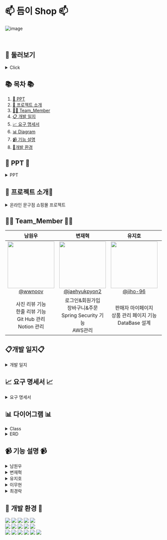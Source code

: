 #  📫 듬이 Shop 📫



<!--![256컬러](https://github.com/NovTeamProject/Team_Project/assets/145524959/3298851f-7534-4304-99b3-55106605b887)-->


<div>

![image](https://github.com/jiho-96/spring_project/assets/145963790/0421464a-0c62-465d-8a14-9c5ffb2f6aa0)
</div>

<br>

## 📖 둘러보기

<details><summary>Click</summary> 
<br/>
 
<details><summary>로그인</summary>
 <br/>
 
![image](https://github.com/jiho-96/spring_project/assets/145963790/4794bdec-1589-45a9-a60c-cfbcd0af75b7)
</details>

<details><summary>상품등록</summary>
 <br/>
 
![image](https://github.com/jiho-96/spring_project/assets/145963790/76acfb5d-9302-4d32-a0c5-264978705d04)
</details>

<details><summary>상품페이지</summary>
 <br/>
 
![image](https://github.com/jiho-96/spring_project/assets/145963790/55723652-f8be-457c-bb61-2ff7f251f492)
</details>

<details><summary>판매자 마이페이지</summary>
 <br/>
 
![image](https://github.com/jiho-96/spring_project/assets/145963790/5182121c-628b-4aab-8186-0210ef10a26b)
</details>

<details><summary>판매상품관리 페이지</summary>
 <br/>
 
![image](https://github.com/jiho-96/spring_project/assets/145963790/f4f7f849-e2fc-400c-b66d-9cf2ce9ce64b)
</details>


<details><summary>판매관리 페이지</summary>
 <br/>
 
![image](https://github.com/jiho-96/spring_project/assets/145963790/fce5ecbb-5e7b-49ba-ae74-c034b15aa005)
</details>

<details><summary>관리자 공지사항</summary>
 <br/>
 
![image](https://github.com/jiho-96/spring_project/assets/145963790/15184102-8433-4523-8f92-49360ce4af7c)
</details>

<details><summary>관리자 페이지</summary>
 <br/>
 
![image](https://github.com/jiho-96/spring_project/assets/145963790/981a7ae1-53d1-4792-b348-2d89957cc9f7)
</details>

<details><summary>장바구니</summary>
 <br/>
 
![image](https://github.com/jiho-96/spring_project/assets/145963790/26452f57-0cd6-43c2-b75f-2f4c04beba5e)
</details>

<details><summary>리뷰작성</summary>
 <br/>
 
![image](https://github.com/jiho-96/spring_project/assets/145963790/ab48a826-9455-4775-a50b-bfd49f96bfc9) 
</details>

</details>

## 📚 목차 📚

01. [📂 PPT](#-PPT-)
02. [📖 프로젝트 소개](#-프로젝트-소개)
03. [🙋‍♀️ Team_Member](#%EF%B8%8F-team_member-%EF%B8%8F)
04. [📋 개발 일지](#개발-일지)
05. [📈  요구 명세서](#-요구-명세서-)
06. [📊 Diagram](#-다이어그램-)
07. [📹 기능 설명](#-기능-설명-)
08. [🔨개발 환경](#-개발-환경-)


## 📂 PPT 📂
<details><summary>PPT</summary>      

[<img src="https://github.com/DeumE-Shop/DeumE-Shop/assets/145524959/8356b741-de29-408a-8ef5-ead43fa5cf31" width="200px" height="200px">](https://www.canva.com/design/DAF6GN9LCiM/cuiRsAhDyBvKBWDXnjZ48g/view?utm_content=DAF6GN9LCiM&utm_campaign=designshare&utm_medium=link&utm_source=editor)
<br> 👆👆👆👆👆👆👆👆👆

</details>

## 📖 프로젝트 소개📖
<details><summary>온라인 문구점 쇼핑몰 프로젝트</summary>
<br>
 
### 개요
 
고객들에게 편리하고 학습에 필요한 문구 및  다양한제품을 판매하는 온라인 쇼핑몰을 구축하는 것입니다. <br/>
이를 통해 고객들은 집에서 편하게 쇼핑을 즐길 수 있으며, 다양한 제품을 필요로 하는 구매자와 제품을 파는 판매자가 쇼핑몰을 이용 합니다.

### 시장조사
 
- 경쟁사: 천재쇼핑몰,모닝글로리,문구랜드,알파
- 차별화 포인트: 관리자가 판매를 하는 것이 아니라 이용자가 판매자로 가입하여 판매를 합니다. (인증필요)

### 핵심 기능

- 회원가입 및 로그인 기능
- 제품 목록 및 상세페이지 표시
- 장바구니 및 주문 기능
- 리뷰 및 평점 기능
- 판매 실적 그래프 시각화

</details>



## 🙋‍♀️ Team_Member 🙋‍♀️

<div>

| **남원우** | **변재혁** | **유지호** | **이무현** | **최경락** | 
| :------: |  :------: | :------: | :------: | :------: | 
| [<img src="https://avatars.githubusercontent.com/u/145524959?v=4" height=150 width=150> <br/> @wwnoov](https://github.com/wwnoov) |[<img src="https://avatars.githubusercontent.com/u/145942491?v=4" height=150 width=150> <br/> @jaehyukpyon2](https://github.com/jaehyukpyon2)|[<img src="https://avatars.githubusercontent.com/u/145963790?v=4" height=150 width=150> <br/> @jiho-96](https://github.com/jiho-96)|[<img src="https://avatars.githubusercontent.com/u/145963633?v=4" height=150 width=150> <br/> @LMH9999](https://github.com/LMH9999)| [<img src="https://avatars.githubusercontent.com/u/140072536?v=4" height=150 width=150> <br/> @raknrak](https://github.com/raknrak) |
| 사진 리뷰 기능 <br>한줄 리뷰 기능<br>Git Hub 관리 <br>Notion 관리 |로그인&회원가입  <br> 장바구니&주문  <br> Spring Security 기능 <br> AWS관리 |  판매자 마이페이지 <br> 상품 관리 페이지 기능 <br> DataBase 설계 | 관리자 기능 <br> 공지사항 기능 <br> AWS관리 |상품 등록&수정 기능 <br> 상품 목록 기능 <br> Notion 관리| 

</div>


## 📋개발 일지📋
<details><summary>개발 일지</summary>

![image](https://github.com/Last-but-not-LEAST/LBNL/assets/145524959/7ee74521-51ab-47cc-b638-a43a225c1608)


</details>

## 📈 요구 명세서 📈

<details><summary>요구 명세서</summary>



https://github.com/DeumE-Shop/DeumE-Shop/assets/145524959/087bc6f0-0301-4eba-b463-1cf9df92aff7

[클릭시이동](https://feline-khaan-f70.notion.site/90cc985f6d4048c8a248e9375a6cc272)


</details>
  

## 📊 다이어그램 📊



<details><summary>Class</summary>

![LBNL2](https://github.com/DeumE-Shop/DeumE-Shop/assets/145524959/36105387-ceaa-4b45-8527-ec3648b5cbb7)


</details>


<details><summary>ERD</summary>
 
![image](https://github.com/DeumE-Shop/DeumE-Shop/assets/145524959/258b47b0-1dbd-4dd4-9d2f-f65a594f33c4)

    
</details>

## 📹 기능 설명 📹

<details><summary>남원우</summary> 
<br/>
 
![image](https://github.com/DeumE-Shop/DeumE-Shop/assets/145524959/6efb8de0-dad5-41da-9f6f-438e25a2df64)
 
</details>

<details><summary>변재혁</summary>
<br/>
 
![image](https://github.com/DeumE-Shop/DeumE-Shop/assets/145524959/d2b8de05-7dc7-46a6-96c3-0f957b3cccd1)
 
</details>
 
<details><summary>유지호</summary>
<br/>

![image](https://github.com/DeumE-Shop/DeumE-Shop/assets/145524959/d05467ff-5a9d-4a9e-87fe-23e25e97cc66)
</details>

<details><summary>이무현</summary>
<br/>
 
![image](https://github.com/DeumE-Shop/DeumE-Shop/assets/145524959/079a0150-956f-4099-ab65-06ad9bee7b12)
</details>

<details><summary>최경락</summary>
<br/>
 
![image](https://github.com/DeumE-Shop/DeumE-Shop/assets/145524959/73a43545-d0fe-4bcc-94cb-4c8996b0e7b6)
</details>


 

</details>

## 🔨 개발 환경 🔨
<div>
<img src="https://img.shields.io/badge/JAVA-C01818?style=flat-square&logo=coffeescript&logoColor=white" />
<img src="https://img.shields.io/badge/HTML5-E34F26?style=flat-square&logo=HTML5&logoColor=fff"/>
<img src="https://img.shields.io/badge/JavaScript-F7DF1E?style=flat-square&logo=JavaScript&logoColor=000"/>
<img src="https://img.shields.io/badge/spring-6DB33F?style=flat&logo=spring&logoColor=white" />
<img src="https://img.shields.io/badge/springsecurity-6DB33F?style=flat&logo=springsecurity&logoColor=white" />
     
<br>
<img src="https://img.shields.io/badge/bootstrap-7952B3?style=flat&logo=bootstrap&logoColor=white"/>
<img src="https://img.shields.io/badge/jquery-0769AD?style=flat&logo=jquery&logoColor=white"/>
<img src="https://img.shields.io/badge/CSS3-1572B6?style=flat-square&logo=CSS3&logoColor=fff"/>
<img src="https://img.shields.io/badge/MariaDB-003545?style=flat&logo=MariaDB&logoColor=white" />
<img src="https://img.shields.io/badge/Mybatis-000000?style=flat&logo=Fluentd&logoColor=white"/>
<br>

<img src="https://img.shields.io/badge/IntelliJ-000000?style=flat-square&logo=intellijidea&logoColor=white" />
<img src="https://img.shields.io/badge/Slack-4A154B?style=flat-square&logo=slack&logoColor=white" />
<img src="https://img.shields.io/badge/notion-000000?style=flat-square&logo=notion&logoColor=blue" />  
<img src="https://img.shields.io/badge/amazonaws-232F3E?style=flat-square&logo=amazonaws&logoColor=blue" />
<img src="https://img.shields.io/badge/GitHub-181717?style=flat-square&logo=GitHub&logoColor=white" />
<img src="https://img.shields.io/badge/Git-F05032?style=flat-square&logo=git&logoColor=white" />

</div>



